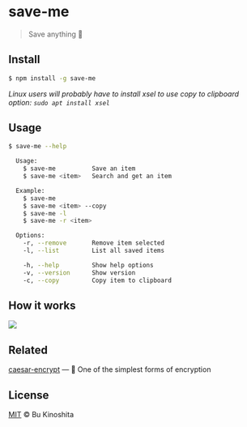 # save-me
> Save anything 🔐

## Install
```bash
$ npm install -g save-me
```
_Linux users will probably have to install xsel to use copy to clipboard option: `sudo apt install xsel`_

## Usage
```bash
$ save-me --help

  Usage:
    $ save-me          Save an item
    $ save-me <item>   Search and get an item

  Example:
    $ save-me
    $ save-me <item> --copy
    $ save-me -l
    $ save-me -r <item>

  Options:
    -r, --remove       Remove item selected
    -l, --list         List all saved items

    -h, --help         Show help options
    -v, --version      Show version
    -c, --copy         Copy item to clipboard
```

## How it works
<img src="https://cldup.com/hAKpM7LUpJ.gif"/><br/>

## Related
[caesar-encrypt](https://github.com/bukinoshita/caesar) — :closed_lock_with_key: One of the simplest forms of encryption

## License
[MIT](https://github.com/bukinoshita/save-me/blob/master/LICENSE) &copy; Bu Kinoshita
